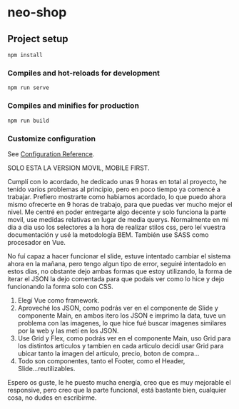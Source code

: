# neo-shop

## Project setup
```
npm install
```

### Compiles and hot-reloads for development
```
npm run serve
```

### Compiles and minifies for production
```
npm run build
```

### Customize configuration
See [Configuration Reference](https://cli.vuejs.org/config/).

SOLO ESTA LA VERSION MOVIL, MOBILE FIRST.

Cumplí con lo acordado, he dedicado unas 9 horas en total al proyecto, he tenido varios problemas al principio, pero en poco tiempo ya comencé a trabajar.
Prefiero mostrarte como habiamos acordado, lo que puedo ahora mismo ofrecerte en 9 horas de trabajo, para que puedas ver mucho mejor el nivel. 
Me centré en poder entregarte algo decente y solo funciona la parte movil, use medidas relativas en lugar de media querys.
Normalmente en mi dia a dia uso los selectores a la hora de realizar stilos css, pero leí vuestra documentación y usé la metodología BEM.
También use SASS como procesador en Vue.

No fuí capaz a hacer funcionar el slide, estuve intentado cambiar el sistema ahora en la mañana, pero tengo algun tipo de error, seguiré intentadolo en estos dias,
no obstante dejo ambas formas que estoy utilizando, la forma de iterar el JSON la dejo comentada para que podais ver como lo hice y dejo funcionando la forma solo con 
CSS.

1. Elegí Vue como framework.
2. Aproveché los JSON, como podrás ver en el componente de Slide y componente Main, en ambos itero los JSON e imprimo la data,
   tuve un problema con las imagenes, lo que hice fué buscar imagenes similares por la web y las metí en los JSON.
3. Use Grid y Flex, como podrás ver en el componente Main, uso Grid para los distintos articulos y tambien en cada articulo decidí usar Grid
   para ubicar tanto la imagen del articulo, precio, boton de compra...
4. Todo son componentes, tanto el Footer, como el Header, Slide...reutilizables.

Espero os guste, le he puesto mucha energía, creo que es muy mejorable el responsive, pero creo que la parte funcional, está bastante bien,
cualquier cosa, no dudes en escribirme.
